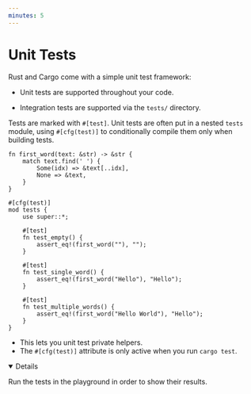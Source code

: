 ```yaml
---
minutes: 5
---
```


# Unit Tests

Rust and Cargo come with a simple unit test framework:

- Unit tests are supported throughout your code.

- Integration tests are supported via the `tests/` directory.

Tests are marked with `#[test]`. Unit tests are often put in a nested `tests`
module, using `#[cfg(test)]` to conditionally compile them only when building
tests.

```rust,editable,ignore
fn first_word(text: &str) -> &str {
    match text.find(' ') {
        Some(idx) => &text[..idx],
        None => &text,
    }
}

#[cfg(test)]
mod tests {
    use super::*;

    #[test]
    fn test_empty() {
        assert_eq!(first_word(""), "");
    }

    #[test]
    fn test_single_word() {
        assert_eq!(first_word("Hello"), "Hello");
    }

    #[test]
    fn test_multiple_words() {
        assert_eq!(first_word("Hello World"), "Hello");
    }
}
```

- This lets you unit test private helpers.
- The `#[cfg(test)]` attribute is only active when you run `cargo test`.

<details open="true">

Run the tests in the playground in order to show their results.

</details>
